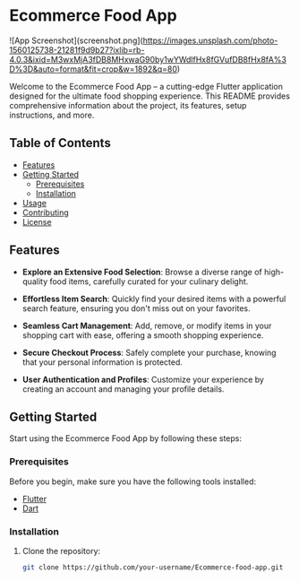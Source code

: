 # Ecommerce Food App

![App Screenshot](screenshot.png](https://images.unsplash.com/photo-1560125738-21281f9d9b27?ixlib=rb-4.0.3&ixid=M3wxMjA3fDB8MHxwaG90by1wYWdlfHx8fGVufDB8fHx8fA%3D%3D&auto=format&fit=crop&w=1892&q=80)

Welcome to the Ecommerce Food App – a cutting-edge Flutter application designed for the ultimate food shopping experience. This README provides comprehensive information about the project, its features, setup instructions, and more.

## Table of Contents

- [Features](#features)
- [Getting Started](#getting-started)
  - [Prerequisites](#prerequisites)
  - [Installation](#installation)
- [Usage](#usage)
- [Contributing](#contributing)
- [License](#license)

## Features

- **Explore an Extensive Food Selection**: Browse a diverse range of high-quality food items, carefully curated for your culinary delight.

- **Effortless Item Search**: Quickly find your desired items with a powerful search feature, ensuring you don't miss out on your favorites.

- **Seamless Cart Management**: Add, remove, or modify items in your shopping cart with ease, offering a smooth shopping experience.

- **Secure Checkout Process**: Safely complete your purchase, knowing that your personal information is protected.

- **User Authentication and Profiles**: Customize your experience by creating an account and managing your profile details.

## Getting Started

Start using the Ecommerce Food App by following these steps:

### Prerequisites

Before you begin, make sure you have the following tools installed:

- [Flutter](https://flutter.dev/docs/get-started/install)
- [Dart](https://dart.dev/get-dart)

### Installation

1. Clone the repository:

   ```bash
   git clone https://github.com/your-username/Ecommerce-food-app.git
